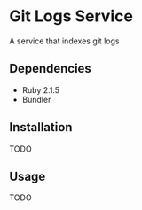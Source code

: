 Git Logs Service
================

A service that indexes git logs

Dependencies
------------

* Ruby 2.1.5
* Bundler

Installation
------------

TODO

Usage
-----

TODO


